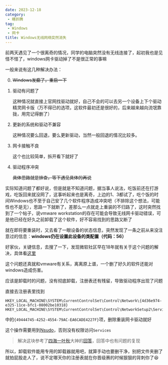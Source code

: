 ```yaml
---
date: 2023-12-18
category:
 - 瞎折腾
tag:
 - Windows
 - 网卡
title: Windows无线网络突然消失
---
```


前两天遇见了一个很离奇的情况，同学的电脑突然没有无线连接了，起初我也是见怪不怪了，windows网卡驱动掉了不是很正常的事嘛

一般来说有这几种解决办法：

0. ~~Windows发癫了，重启一下~~
   
1. 驱动有问题了
    
    这种情况就直接上官网找驱动就好，自己不会的可以去另一个设备上下个驱动精灵网卡版（万不得已的选项，这软件最初还是很好的，后来越来越向流氓靠拢，用完记得删了）
   
2. 更新的系统和驱动不兼容
    
    这种情况要么回退，要么更新驱动，当然一般回退的情况比较多。

3. 网卡接触不良
    
    这个也比较简单，拆开看下就好了

4. 驱动程序冲突
    
    ~~具体思路就是排查，等下遇见具体的再说~~

实际知道问题了都好说，但是就是不知道问题，据当事人说法，吃饭前还在打游戏，吃饭回来就没网了，这事听起来也是离奇，上边的1、3都试了，吃个饭的时间Windows也不至于自己安了几个软件程序造成冲突吧（不排除这个想法，可能性也不是无），思路一下就断了，差那么一点就走上重装的不归路了，这时突然找到了一个帖子，说vmware workstation的存在可能会导致无线网卡驱动错误，可是他已经在好久之前卸载了这个软件，好不容易找到的思路又断了

就在即将要重装时，又去看了一眼设备的状态信息，突然发现了一条之前从来没注意过的信息：**windows仍在设置此设备的类配置（代码：56）**

好家伙，关键信息，去搜了一下，发现微软社区早在18年就有关于这个问题的解决，具体看[这里](https://answers.microsoft.com/zh-hans/windows/forum/all/windows%E4%BB%8D%E5%9C%A8%E8%AE%BE%E7%BD%AE/41c505c8-514f-4c9e-9dd6-66cb6458a977)

这个问题还真就和vmware有关系，离离原上谱，一个删了好久的软件还能对windows造成伤害。

应该是卸载时的问题，没有彻底卸载，注册表还有残留，导致驱动程序出现了问题

直接去注册表里找到
```
HKEY_LOCAL_MACHINE\SYSTEM\CurrentControlSet\Control\Network\{4d36e974-e325-11ce-bfc1-08002be10318}
HKEY_LOCAL_MACHINE\SYSTEM\CurrentControlSet\Control\NetworkSetup2\Services
```
中的`{49444745-4252-4554-79AC-EA6CADE4227F}`项，删除重装网卡驱动就好

这个操作需要用到[Nsudo](https://github.com/M2TeamArchived/NSudo)，否则没有权限访问`Services`

> 解决这块参考了[四海一叶秋](https://www.zhihu.com/people/softcnkiller)大神的[回答](https://www.zhihu.com/question/301076009)，回答中也有问题的复现

所以，卸载软件能用专用的卸载器就用吧，就算手动也要删干净，别把文件夹删了就拍屁股走人了，说不定哪天你的注册表就在你晋级赛的时候狠狠的背刺你了:laughing: